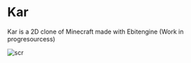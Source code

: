 # Kar

Kar is a 2D clone of Minecraft made with Ebitengine (Work in progresourcess)

![scr](https://github.com/user-attachments/assets/a80366c9-eb0c-4ab7-9918-84f5ce3c9079)
